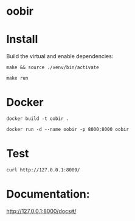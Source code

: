 # oobir

# Install
Build the virtual and enable dependencies:

`make && source ./venv/bin/activate`

`make run`

# Docker
`docker build -t oobir .`

`docker run -d --name oobir -p 8000:8000 oobir`


# Test
`curl http://127.0.0.1:8000/`

# Documentation:

http://127.0.0.1:8000/docs#/